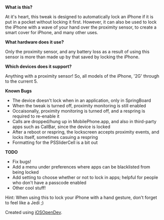 **What is this?**

At it's heart, this tweak is designed to automatically lock an iPhone if it is put in a pocket without locking it first. However, it can also be used to lock the iPhone with a wave of your hand over the proximity sensor, to create a smart cover for iPhone, and many other uses.

**What hardware does it use?**

Only the proximity sensor, and any battery loss as a result of using this sensor is more than made up by that saved by locking the iPhone.

**Which devices does it support?**

Anything with a proximity sensor! So, all models of the iPhone, '2G' through to the current 5.

**Known Bugs**

- The device doesn't lock when in an application, only in SpringBoard
- When the tweak is turned off, proximity monitoring is still enabled
- Occaisonally, proximity monitoring is turned off, and a respring is required to re-enable it
- Calls are dropped/hung up in MobilePhone.app, and also in third-party apps such as CallBar, since the device is locked
- After a reboot or respring, the lockscreen accepts proximity events, and locks itself, sometimes casuing a respring
- Formatting for the PSSliderCell is a bit out

**TODO**
- Fix bugs!
- Add a menu under preferences where apps can be blacklisted from being locked
- Add setting to choose whether or not to lock in apps; helpful for people who don't have a passcode enabled
- Other cool stuff!

Hint: When using this to lock your iPhone with a hand gesture, don't forget to feel like a Jedi ;)

Created using <a href="https://github.com/kokoabim/iOSOpenDev">iOSOpenDev</a>.
